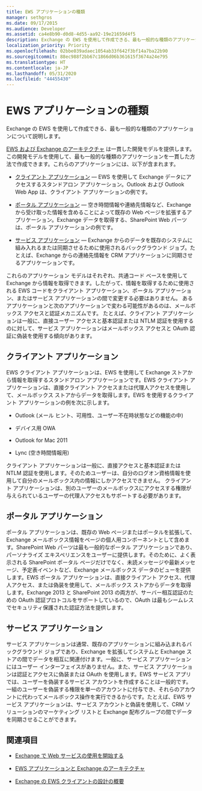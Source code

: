 ```yaml
---
title: EWS アプリケーションの種類
manager: sethgros
ms.date: 09/17/2015
ms.audience: Developer
ms.assetid: ca4e8b90-d0d8-4d55-aa92-19e21659d4f5
description: Exchange の EWS を使用して作成できる、最も一般的な種類のアプリケーションについて説明します。
localization_priority: Priority
ms.openlocfilehash: 02bbe039adaec1054ab33f642f3bf14a7ba22b90
ms.sourcegitcommit: 88ec988f2bb67c1866d06b361615f3674a24e795
ms.translationtype: HT
ms.contentlocale: ja-JP
ms.lasthandoff: 05/31/2020
ms.locfileid: "44455430"
---
```

# <a name="ews-application-types"></a>EWS アプリケーションの種類

Exchange の EWS を使用して作成できる、最も一般的な種類のアプリケーションについて説明します。
  
[EWS および Exchange のアーキテクチャ](ews-applications-and-the-exchange-architecture.md) は一貫した開発モデルを提供します。この開発モデルを使用して、最も一般的な種類のアプリケーションを一貫した方法で作成できます。これらのアプリケーションには、以下が含まれます。 
  
- [クライアント アプリケーション](#bk_clientapps) — EWS を使用して Exchange データにアクセスするスタンドアロン アプリケーション。Outlook および Outlook Web App は、クライアント アプリケーションの例です。 
    
- [ポータル アプリケーション](#bk_portalapps) — 空き時間情報や連絡先情報など、Exchange から受け取った情報を含めることによって既存の Web ページを拡張するアプリケーション。Exchange データを取得する、SharePoint Web パーツは、ポータル アプリケーションの例です。 
    
- [サービス アプリケーション](#bk_serviceapps) — Exchange からのデータを既存のシステムに組み入れるまたは同期させるために使用されるバックグラウンド ジョブ。たとえば、Exchange からの連絡先情報を CRM アプリケーションに同期させるアプリケーションです。 
    
これらのアプリケーション モデルはそれぞれ、共通コード ベースを使用して Exchange から情報を取得できます。したがって、情報を取得するために使用される EWS コードをクライアント アプリケーション、ポータル アプリケーション、またはサービス アプリケーションの間で変更する必要はありません。 あるアプリケーションと次のアプリケーションで変わる可能性があるのは、メールボックス アクセスと認証メカニズムです。 たとえば、クライアント アプリケーションは一般に、直接ユーザー アクセスと基本認証または NTLM 認証を使用するのに対して、サービス アプリケーションはメールボックス アクセスと OAuth 認証に偽装を使用する傾向があります。
  
## <a name="client-applications"></a>クライアント アプリケーション
<a name="bk_clientapps"> </a>

EWS クライアント アプリケーションは、EWS を使用して Exchange ストアから情報を取得するスタンドアロン アプリケーションです。EWS クライアント アプリケーションは、直接クライアント アクセスまたは代理人アクセスを使用して、メールボックス ストアからデータを取得します。EWS を使用するクライアント アプリケーションの例を次に示します。
  
- Outlook (メール ヒント、可用性、ユーザー不在時状態などの機能の中)
    
- デバイス用 OWA
    
- Outlook for Mac 2011
    
- Lync (空き時間情報用)
    
クライアント アプリケーションは一般に、直接アクセスと基本認証または NTLM 認証を使用します。そのためユーザーは、自分のログオン資格情報を使用して自分のメールボックス内の情報にしかアクセスできません。 クライアント アプリケーションは、別のユーザーのメールボックスにアクセスする権限が与えられているユーザーの代理人アクセスもサポートする必要があります。
  
## <a name="portal-applications"></a>ポータル アプリケーション
<a name="bk_portalapps"> </a>

ポータル アプリケーションは、既存の Web ページまたはポータルを拡張して、Exchange メールボックス情報をページの個人用コンポーネントとして含めます。SharePoint Web パーツは最も一般的なポータル アプリケーションであり、パーソナライズ エキスペリエンスをユーザーに提供します。そのために、よく表示される SharePoint ポータル ページだけでなく、未読メッセージや最新メッセージ、予定表イベントなど、Exchange メールボックス データのビューを提供します。EWS ポータル アプリケーションは、直接クライアント アクセス、代理人アクセス、または偽装を使用して、メールボックス ストアからデータを取得します。Exchange 2013 と SharePoint 2013 の両方が、サーバー相互認証のための OAuth 認証プロトコルをサポートしているので、OAuth は最もシームレスでセキュリティ保護された認証方法を提供します。
  
## <a name="service-applications"></a>サービス アプリケーション
<a name="bk_serviceapps"> </a>

サービス アプリケーションは通常、既存のアプリケーションに組み込まれるバックグラウンド ジョブであり、Exchange を拡張してシステムと Exchange ストアの間でデータを相互に関連付けます。一般に、サービス アプリケーションにはユーザー インターフェイスがありません。また、サービス アプリケーションは認証とアクセスに偽装または OAuth を使用します。EWS サービス アプリでは、ユーザーを偽装するサービス アカウントを作成することは一般的です。一組のユーザーを偽装する権限を単一のアカウントに付与でき、それらのアカウントに代わってメールボックス操作を実行できるからです。たとえば、EWS サービス アプリケーションは、サービス アカウントと偽装を使用して、CRM ソリューションのマーケティング リストと Exchange 配布グループの間でデータを同期させることができます。
  
## <a name="see-also"></a>関連項目


- [Exchange で Web サービスの使用を開始する](start-using-web-services-in-exchange.md)
    
- [EWS アプリケーションと Exchange のアーキテクチャ](ews-applications-and-the-exchange-architecture.md)
    
- [Exchange の EWS クライアントの設計の概要](ews-client-design-overview-for-exchange.md)
    

